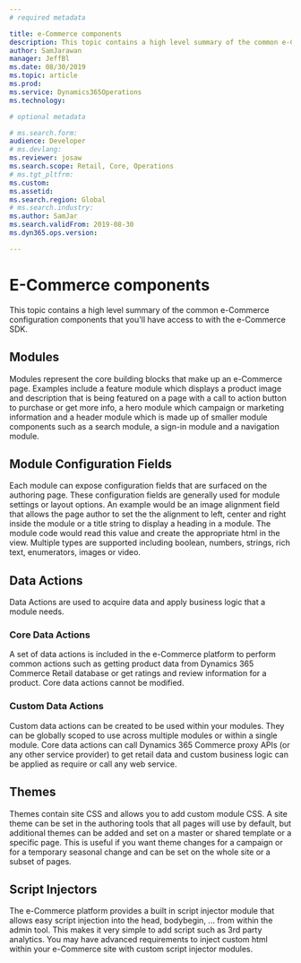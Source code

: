 ```yaml
---
# required metadata

title: e-Commerce components
description: This topic contains a high level summary of the common e-Commerce configuration components that you'll have access to with the e-Commerce SDK. 
author: SamJarawan
manager: JeffBl
ms.date: 08/30/2019
ms.topic: article
ms.prod: 
ms.service: Dynamics365Operations
ms.technology: 

# optional metadata

# ms.search.form: 
audience: Developer
# ms.devlang: 
ms.reviewer: josaw
ms.search.scope: Retail, Core, Operations
# ms.tgt_pltfrm: 
ms.custom: 
ms.assetid: 
ms.search.region: Global
# ms.search.industry: 
ms.author: SamJar
ms.search.validFrom: 2019-08-30
ms.dyn365.ops.version: 

---
```

# E-Commerce components
This topic contains a high level summary of the common e-Commerce configuration components that you'll have access to with the e-Commerce SDK. 

## Modules
Modules represent the core building blocks that make up an e-Commerce page.  Examples include a feature module which displays a product image and description that is being featured on a page with a call to action button to purchase or get more info, a hero module which  campaign or marketing information and a header module which is made up of smaller module components such as a search module, a sign-in module and a navigation module.

## Module Configuration Fields
Each module can expose configuration fields that are surfaced on the authoring page.  These configuration fields are generally used for module settings or layout options.  An example would be an image alignment field that allows the page author to set the the alignment to left, center and right inside the module or a title string to display a heading in a module.  The module code would read this value and create the appropriate html in the view.  Multiple types are supported including boolean, numbers, strings, rich text, enumerators, images or video.

## Data Actions
Data Actions are used to acquire data and apply business logic that a module needs. 

### Core Data Actions
A set of data actions is included in the e-Commerce platform to perform common actions such as getting product data from Dynamics 365 Commerce Retail database or get ratings and review information for a product.  Core data actions cannot be modified.

### Custom Data Actions
Custom data actions can be created to be used within your modules.  They can be globally scoped to use across multiple modules or within a single module.  Core data actions can call Dynamics 365 Commerce proxy APIs (or any other service provider) to get retail data and custom business logic can be applied as require or call any web service.

## Themes
Themes contain site CSS and allows you to add custom module CSS.  A site theme can be set in the authoring tools that all pages will use by default, but additional themes can be added and set on a master or shared template or a specific page.  This is useful if you want theme changes for a campaign or for a temporary seasonal change and can be set on the whole site or a subset of pages.

## Script Injectors
The e-Commerce platform provides a built in script injector module that allows easy script injection into the head, bodybegin, ... from within the admin tool.  This makes it very simple to add script such as 3rd party analytics.  You may have advanced requirements to inject custom html within your e-Commerce site with custom script injector modules.
